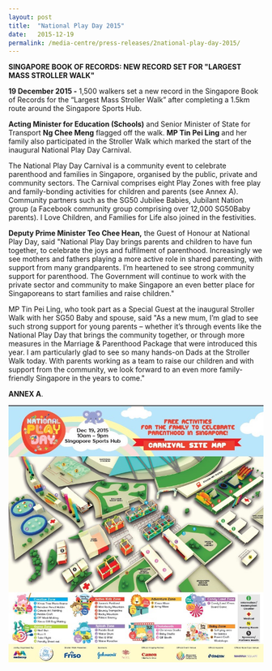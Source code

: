 ```yaml
---
layout: post
title:  "National Play Day 2015"
date:   2015-12-19
permalink: /media-centre/press-releases/2national-play-day-2015/
---
```


**SINGAPORE BOOK OF RECORDS: NEW RECORD SET FOR "LARGEST MASS STROLLER WALK"**

**19 December 2015 -** 1,500 walkers set a new record in the Singapore Book of Records for the “Largest Mass Stroller Walk” after completing a 1.5km route around the Singapore Sports Hub.

**Acting Minister for Education (Schools)** and Senior Minister of State for Transport **Ng Chee Meng** flagged off the walk. **MP Tin Pei Ling** and her family also participated in the Stroller Walk which marked the start of the inaugural National Play Day Carnival.

The National Play Day Carnival is a community event to celebrate parenthood and families in Singapore, organised by the public, private and community sectors. The Carnival comprises eight Play Zones with free play and family-bonding activities for children and parents (see Annex A). Community partners such as the SG50 Jubilee Babies, Jubilant Nation group (a Facebook community group comprising over 12,000 SG50Baby parents). I Love Children, and Families for Life also joined in the festivities.

**Deputy Prime Minister Teo Chee Hean,** the Guest of Honour at National Play Day, said "National Play Day brings parents and children to have fun together, to celebrate the joys and fulfilment of parenthood. Increasingly we see mothers and fathers playing a more active role in shared parenting, with support from many grandparents. I’m heartened to see strong community support for parenthood. The Government will continue to work with the private sector and community to make Singapore an even better place for Singaporeans to start families and raise children."

MP Tin Pei Ling, who took part as a Special Guest at the inaugural Stroller Walk with her SG50 Baby and spouse, said "As a new mum, I’m glad to see such strong support for young parents – whether it’s through events like the National Play Day that brings the community together, or through more measures in the Marriage & Parenthood Package that were introduced this year. I am particularly glad to see so many hands-on Dads at the Stroller Walk today. With parents working as a team to raise our children and with support from the community, we look forward to an even more family-friendly Singapore in the years to come."

**ANNEX A**. 

![anneximage](/images/press%20release%20images/pdfs/anneximage.jpg)

